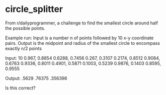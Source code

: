 # circle_splitter
From r/dailyprogrammer, a challenge to find the smallest circle around half the possible points.

Example run:
Input is a number n of points followed by 10 x-y coordinate pairs.
Output is the midpoint and radius of the smallest circle to encompass exactly n/2 points

Input: 
10
0.967, 0.8854
0.6288, 0.7456
0.267, 0.3107
0.2174, 0.8512
0.9084, 0.6763
0.9336, 0.8011
0.4901, 0.5871
0.1003, 0.5239
0.9876, 0.1403
0.8595, 0.9555

Output: 
.5629 .76375
.356396

Is this correct?


